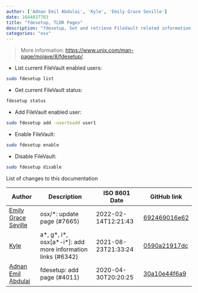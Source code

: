 ```yaml
---
author: ['Adnan Emil Abdulai', 'Kyle', 'Emily Grace Seville']
date: 1644837703
title: "fdesetup, TLDR Pages"
description: "fdesetup, Set and retrieve FileVault related information."
categories: "osx"
---
```

> More information: <https://www.unix.com/man-page/mojave/8/fdesetup/>.

- List current FileVault enabled users:

```bash
sudo fdesetup list
```

- Get current FileVault status:

```bash
fdesetup status
```

- Add FileVault enabled user:

```bash
sudo fdesetup add -usertoadd user1
```

- Enable FileVault:

```bash
sudo fdesetup enable
```

- Disable FileVault:

```bash
sudo fdesetup disable
```
List of changes to this documentation


Author | Description | ISO 8601 Date | GitHub link
------|-----|-----|-----
[Emily Grace Seville](mailto:emilyseville7cf@gmail.com) | osx/*: update page (#7665) | 2022-02-14T12:21:43 | [692469016e62](https://github.com/tldr-pages/tldr/commit/692469016e62d4410ec92a8f29272e447046a0d2)
[Kyle](mailto:76597257+Gitleptune@users.noreply.github.com) | a*, g*, i*, osx[a*-i*]: add more information links (#6342) | 2021-08-23T21:33:24 | [0590a21917dc](https://github.com/tldr-pages/tldr/commit/0590a21917dc981d3cc64b8094b1cffa9d0a3b78)
[Adnan Emil Abdulai](mailto:emilshouse@gmail.com) | fdesetup: add page (#4011) | 2020-04-30T20:20:25 | [30a10e44f6a9](https://github.com/tldr-pages/tldr/commit/30a10e44f6a9b11be1439b01598ac72ecb4c95f9)

